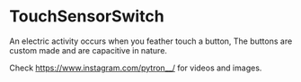 # TouchSensorSwitch
An electric activity occurs when you feather touch a button, The buttons are custom made and are capacitive in nature.


Check https://www.instagram.com/pytron__/ for videos and images.
